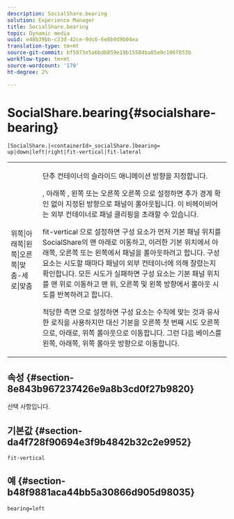 ```yaml
---
description: SocialShare.bearing
solution: Experience Manager
title: SocialShare.bearing
topic: Dynamic media
uuid: e48b39bb-c23d-42ce-9dc6-6e8b0d9b04ea
translation-type: tm+mt
source-git-commit: bf5873e5a6bdb859e19b15584ba85e9c106f853b
workflow-type: tm+mt
source-wordcount: '179'
ht-degree: 2%

---
```



# SocialShare.bearing{#socialshare-bearing}

`[SocialShare.|<containerId>_socialShare.]bearing= up|down|left|right|fit-vertical|fit-lateral`

<table id="table_0002BE81371D4E16A56FBEDD13FDF3C2"> 
 <tbody> 
  <tr> 
   <td colname="col1"> <p> <span class="codeph"> 위쪽|아래쪽|왼쪽|오른쪽|맞춤-세로|맞춤  </span> </p> </td> 
   <td colname="col2"> <p> 단추 컨테이너의 슬라이드 애니메이션 방향을 지정합니다. </p> <p> </span>, <span class="codeph"> 아래쪽 </span>, <span class="codeph"> 왼쪽 </span> 또는 오른쪽 <span class="codeph"> 오른쪽 </span>으로 설정하면 추가 경계 확인 없이 지정된 방향으로 패널이 롤아웃됩니다. <span class="codeph"> 이 비헤이비어는 외부 컨테이너로 패널 클리핑을 초래할 수 있습니다. </span></p> <p><span class="codeph"> fit-vertical </span>으로 설정하면 구성 요소가 먼저 기본 패널 위치를 SocialShare의 맨 아래로 이동하고, 이러한 기본 위치에서 아래쪽, 오른쪽 또는 왼쪽에서 패널을 롤아웃하려고 합니다. 구성 요소는 시도할 때마다 패널이 외부 컨테이너에 의해 잘렸는지 확인합니다. 모든 시도가 실패하면 구성 요소는 기본 패널 위치를 맨 위로 이동하고 맨 위, 오른쪽 및 왼쪽 방향에서 롤아웃 시도를 반복하려고 합니다. </p> <p><span class="codeph"> 적당한 측면 </span>으로 설정하면 구성 요소는 수직에 맞는 것과 유사한 로직을 사용하지만 대신 기본을 오른쪽 첫 번째 시도 오른쪽으로, 아래로, 위쪽 롤아웃으로 이동합니다. 그런 다음 베이스를 왼쪽, 아래쪽, 위쪽 롤아웃 방향으로 이동합니다. </p> </td> 
  </tr> 
 </tbody> 
</table>

## 속성 {#section-8e843b967237426e9a8b3cd0f27b9820}

선택 사항입니다.

## 기본값 {#section-da4f728f90694e3f9b4842b32c2e9952}

`fit-vertical`

## 예 {#section-b48f9881aca44bb5a30866d905d98035}

`bearing=left`
